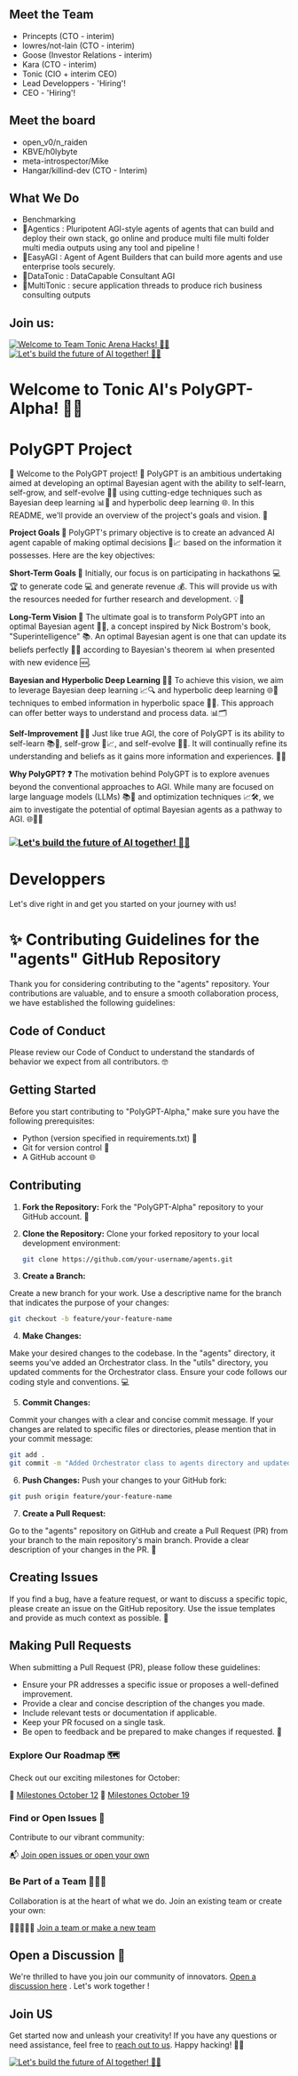 ## Meet the Team

- Princepts (CTO - interim)
- lowres/not-lain (CTO - interim)
- Goose (Investor Relations - interim)
- Kara (CTO - interim)
- Tonic (CIO + interim CEO)
- Lead Developpers - 'Hiring'!
- CEO - 'Hiring'!

## Meet the board

- open_v0/n_raiden
- KBVE/h0lybyte
- meta-introspector/Mike
- Hangar/killind-dev (CTO - Interim)

## What We Do

- Benchmarking
- 🌟Agentics : Pluripotent AGI-style agents of agents that can build and deploy their own stack, go online and produce multi file multi folder multi media outputs using any tool and pipeline !
- 🌟EasyAGI : Agent of Agent Builders that can build more agents and use enterprise tools securely.
- 🌟DataTonic : DataCapable Consultant AGI
- 🌟MultiTonic : secure application threads to produce rich business consulting outputs

## Join us: 

[![Welcome to Team Tonic Arena Hacks! 🚀🎉](https://img.youtube.com/vi/ttZSk7rmFvc/0.jpg)](https://youtu.be/ttZSk7rmFvc?si=ekC3r_pafChZro0b&t=141)
 [![Let's build the future of AI together! 🚀🤖](https://discordapp.com/api/guilds/1109943800132010065/widget.png)](https://discord.gg/GWpVpekp)

# Welcome to Tonic AI's PolyGPT-Alpha! 🚀🎉

# PolyGPT Project

👋 Welcome to the PolyGPT project! 🚀 PolyGPT is an ambitious undertaking aimed at developing an optimal Bayesian agent with the ability to self-learn, self-grow, and self-evolve 🌱🧠 using cutting-edge techniques such as Bayesian deep learning 📊🧮 and hyperbolic deep learning 🌐. In this README, we'll provide an overview of the project's goals and vision. 🌟

**Project Goals 🎯**
PolyGPT's primary objective is to create an advanced AI agent capable of making optimal decisions 🤖📈 based on the information it possesses. Here are the key objectives:

**Short-Term Goals 📅**
Initially, our focus is on participating in hackathons 💻🏆 to generate code 💻 and generate revenue 💰. This will provide us with the resources needed for further research and development. 💡🔬

**Long-Term Vision 🚀**
The ultimate goal is to transform PolyGPT into an optimal Bayesian agent 🌌🤯, a concept inspired by Nick Bostrom's book, "Superintelligence" 📚. An optimal Bayesian agent is one that can update its beliefs perfectly 🧠🔄 according to Bayesian's theorem 📊 when presented with new evidence 🆕.

**Bayesian and Hyperbolic Deep Learning 🧬🌀**
To achieve this vision, we aim to leverage Bayesian deep learning 📈🔍 and hyperbolic deep learning 🌐🧠 techniques to embed information in hyperbolic space 🚀🌌. This approach can offer better ways to understand and process data. 📊🗂️

**Self-Improvement 🔄💡**
Just like true AGI, the core of PolyGPT is its ability to self-learn 📚🧠, self-grow 🌱📈, and self-evolve 🔄🤖. It will continually refine its understanding and beliefs as it gains more information and experiences. 🌟📖

**Why PolyGPT? ❓**
The motivation behind PolyGPT is to explore avenues beyond the conventional approaches to AGI. While many are focused on large language models (LLMs) 📚📏 and optimization techniques 📈🛠️, we aim to investigate the potential of optimal Bayesian agents as a pathway to AGI. 🌐🤖🚀

### [![Let's build the future of AI together! 🚀🤖](https://discordapp.com/api/guilds/1109943800132010065/widget.png)](https://discord.gg/GWpVpekp)


# Developpers

Let's dive right in and get you started on your journey with us!

# ✨ Contributing Guidelines for the "agents" GitHub Repository

Thank you for considering contributing to the "agents" repository. Your contributions are valuable, and to ensure a smooth collaboration process, we have established the following guidelines:

## Code of Conduct
Please review our Code of Conduct to understand the standards of behavior we expect from all contributors. 🤓

## Getting Started
Before you start contributing to "PolyGPT-Alpha," make sure you have the following prerequisites:

- Python (version specified in requirements.txt) 🐍
- Git for version control 📜
- A GitHub account 🌐

## Contributing
1. **Fork the Repository:** Fork the "PolyGPT-Alpha" repository to your GitHub account. 🍴

2. **Clone the Repository:** Clone your forked repository to your local development environment:

   ```bash
   git clone https://github.com/your-username/agents.git
   ```


3. **Create a Branch:**

Create a new branch for your work. Use a descriptive name for the branch that indicates the purpose of your changes:

  ```bash
  git checkout -b feature/your-feature-name
  ```


4. **Make Changes:**

Make your desired changes to the codebase. In the "agents" directory, it seems you've added an Orchestrator class. In the "utils" directory, you updated comments for the Orchestrator class. Ensure your code follows our coding style and conventions. 💻


5. **Commit Changes:**

Commit your changes with a clear and concise commit message. If your changes are related to specific files or directories, please mention that in your commit message:

  ```bash
  git add .
  git commit -m "Added Orchestrator class to agents directory and updated comments in utils directory."
  ```


6. **Push Changes:** Push your changes to your GitHub fork:

  ```bash
  git push origin feature/your-feature-name 
  ```


7. **Create a Pull Request:**

Go to the "agents" repository on GitHub and create a Pull Request (PR) from your branch to the main repository's main branch. Provide a clear description of your changes in the PR. 🚀

## Creating Issues
If you find a bug, have a feature request, or want to discuss a specific topic, please create an issue on the GitHub repository. Use the issue templates and provide as much context as possible. 🐛

## Making Pull Requests
When submitting a Pull Request (PR), please follow these guidelines:

- Ensure your PR addresses a specific issue or proposes a well-defined improvement.
- Provide a clear and concise description of the changes you made.
- Include relevant tests or documentation if applicable.
- Keep your PR focused on a single task.
- Be open to feedback and be prepared to make changes if requested. 🔄

### Explore Our Roadmap 🗺️

Check out our exciting milestones for October:

🤖 [Milestones October 12](https://github.com/orgs/team-tonic-arena-hacks/projects/2/views/3)
🤖 [Milestones October 19](https://github.com/orgs/team-tonic-arena-hacks/projects/2/views/3)

### Find or Open Issues 🚀

Contribute to our vibrant community:

📬 [Join open issues or open your own](https://github.com/team-tonic-arena-hacks/Main-Repo/issues)

### Be Part of a Team 🧑‍🤝‍👩

Collaboration is at the heart of what we do. Join an existing team or create your own:

🧑🏽‍🤝‍👩🏼 [Join a team or make a new team](https://github.com/orgs/team-tonic-arena-hacks/teams)

## Open a Discussion 💪

We're thrilled to have you join our community of innovators. [Open a discussion here](https://github.com/orgs/team-tonic-arena-hacks/discussions) . Let's work together !

## Join US

Get started now and unleash your creativity! If you have any questions or need assistance, feel free to [reach out to us](https://discord.gg/RWQTHNqUYH). Happy hacking! 🚀🌟


 [![Let's build the future of AI together! 🚀🤖](https://discordapp.com/api/guilds/1109943800132010065/widget.png)](https://discord.gg/GWpVpekp)
